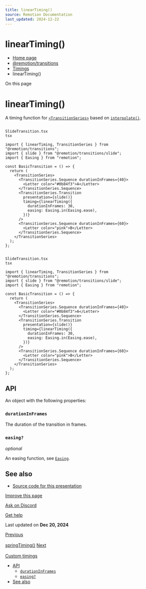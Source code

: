 ```yaml
---
title: linearTiming()
source: Remotion Documentation
last_updated: 2024-12-22
---
```


# linearTiming()

- [Home page](/)
- [@remotion/transitions](/docs/transitions/)
- [Timings](/docs/transitions/timings/)
- linearTiming()

On this page

# linearTiming()

A timing function for [`<TransitionSeries>`](/docs/transitions/transitionseries) based on [`interpolate()`](/docs/interpolate).

```

SlideTransition.tsx
tsx

import { linearTiming, TransitionSeries } from "@remotion/transitions";
import { slide } from "@remotion/transitions/slide";
import { Easing } from "remotion";

const BasicTransition = () => {
  return (
    <TransitionSeries>
      <TransitionSeries.Sequence durationInFrames={40}>
        <Letter color="#0b84f3">A</Letter>
      </TransitionSeries.Sequence>
      <TransitionSeries.Transition
        presentation={slide()}
        timing={linearTiming({
          durationInFrames: 30,
          easing: Easing.in(Easing.ease),
        })}
      />
      <TransitionSeries.Sequence durationInFrames={60}>
        <Letter color="pink">B</Letter>
      </TransitionSeries.Sequence>
    </TransitionSeries>
  );
};
```

```

SlideTransition.tsx
tsx

import { linearTiming, TransitionSeries } from "@remotion/transitions";
import { slide } from "@remotion/transitions/slide";
import { Easing } from "remotion";

const BasicTransition = () => {
  return (
    <TransitionSeries>
      <TransitionSeries.Sequence durationInFrames={40}>
        <Letter color="#0b84f3">A</Letter>
      </TransitionSeries.Sequence>
      <TransitionSeries.Transition
        presentation={slide()}
        timing={linearTiming({
          durationInFrames: 30,
          easing: Easing.in(Easing.ease),
        })}
      />
      <TransitionSeries.Sequence durationInFrames={60}>
        <Letter color="pink">B</Letter>
      </TransitionSeries.Sequence>
    </TransitionSeries>
  );
};
```

## API [​](\#api "Direct link to API")

An object with the following properties:

### `durationInFrames` [​](\#durationinframes "Direct link to durationinframes")

The duration of the transition in frames.

### `easing?` [​](\#easing "Direct link to easing")

_optional_

An easing function, see [`Easing`](/docs/easing).

## See also [​](\#see-also "Direct link to See also")

- [Source code for this presentation](https://github.com/remotion-dev/remotion/blob/main/packages/transitions/src/timings/linear-timing.ts)

[Improve this page](https://github.com/remotion-dev/remotion/edit/main/packages/docs/docs/transitions/timings/lineartiming.mdx)

[Ask on Discord](https://remotion.dev/discord)

[Get help](/docs/get-help)

Last updated on **Dec 20, 2024**

[Previous\
\
springTiming()](/docs/transitions/timings/springtiming) [Next\
\
Custom timings](/docs/transitions/timings/custom)

- [API](#api)
  - [`durationInFrames`](#durationinframes)
  - [`easing?`](#easing)
- [See also](#see-also)
